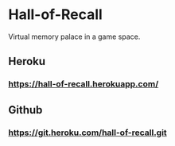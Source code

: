 # Hall-of-Recall
Virtual memory palace in a game space.

## Heroku
### https://hall-of-recall.herokuapp.com/

## Github
### https://git.heroku.com/hall-of-recall.git

